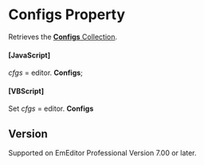 # Configs Property

Retrieves the [**Configs** Collection](../configs/index).

#### \[JavaScript\]

_cfgs_ = editor. **Configs**;

#### \[VBScript\]

Set _cfgs_ = editor. **Configs**

## Version

Supported on EmEditor Professional Version 7.00 or later.